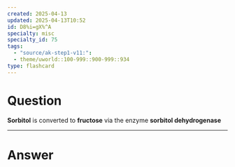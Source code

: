 ```yaml
---
created: 2025-04-13
updated: 2025-04-13T10:52
id: D8%i=gX%^A
specialty: misc
specialty_id: 75
tags:
  - "source/ak-step1-v11:": 
  - theme/uworld::100-999::900-999::934
type: flashcard
---
```


# Question
**Sorbitol** is converted to **fructose** via the enzyme **sorbitol dehydrogenase**

---

# Answer
